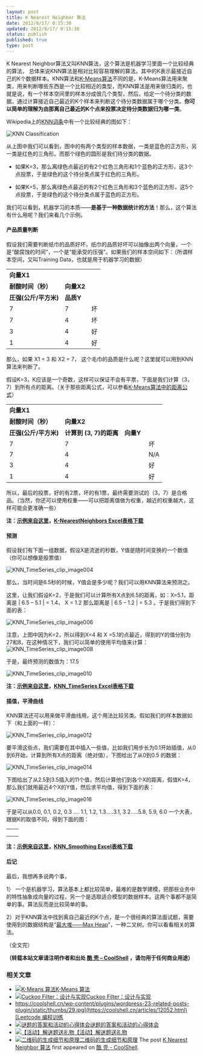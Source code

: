```yaml
---
layout: post
title: K Nearest Neighbor 算法
date: 2012/8/17/ 0:15:30
updated: 2012/8/17/ 0:15:30
status: publish
published: true
type: post
---
```


K Nearest Neighbor算法又叫KNN算法，这个算法是机器学习里面一个比较经典的算法， 总体来说KNN算法是相对比较容易理解的算法。其中的K表示最接近自己的K个数据样本。KNN算法和[K-Means算法](https://coolshell.cn/articles/7779.html "K-Means 算法")不同的是，K-Means算法用来聚类，用来判断哪些东西是一个比较相近的类型，而KNN算法是用来做归类的，也就是说，有一个样本空间里的样本分成很几个类型，然后，给定一个待分类的数据，通过计算接近自己最近的K个样本来判断这个待分类数据属于哪个分类。**你可以简单的理解为由那离自己最近的K个点来投票决定待分类数据归为哪一类**。


Wikipedia上的[KNN词条](http://en.wikipedia.org/wiki/K-nearest_neighbor_algorithm)中有一个比较经典的图如下：


![](../wp-content/uploads/2012/08/220px-KnnClassification.svg_.png "KNN Classification")


从上图中我们可以看到，图中的有两个类型的样本数据，一类是蓝色的正方形，另一类是红色的三角形。而那个绿色的圆形是我们待分类的数据。


* 如果K=3，那么离绿色点最近的有2个红色三角形和1个蓝色的正方形，这3个点投票，于是绿色的这个待分类点属于红色的三角形。


* 如果K=5，那么离绿色点最近的有2个红色三角形和3个蓝色的正方形，这5个点投票，于是绿色的这个待分类点属于蓝色的正方形。


我们可以看到，机器学习的本质——**是基于一种数据统计的方法**！那么，这个算法有什么用呢？我们来看几个示例。



#### 产品质量判断


假设我们需要判断纸巾的品质好坏，纸巾的品质好坏可以抽像出两个向量，一个是“酸腐蚀的时间”，一个是“能承受的压强”。如果我们的样本空间如下：（所谓样本空间，又叫Training Data，也就是用于机器学习的数据）




|  |  |  |
| --- | --- | --- |
| **向量X1**
**耐酸时间（秒）** | **向量X2**
**圧强(公斤/平方米)** | **品质Y** |
| 7 | 7 | 坏 |
| 7 | 4 | 坏 |
| 3 | 4 | 好 |
| 1 | 4 | 好 |


那么，如果 X1 = 3 和 X2 = 7， 这个毛巾的品质是什么呢？这里就可以用到KNN算法来判断了。


假设K=3，K应该是一个奇数，这样可以保证不会有平票，下面是我们计算（3，7）到所有点的距离。（关于那些距离公式，可以参看[K-Means算法中的距离公式](https://coolshell.cn/articles/7779.html "K-Means 算法")）




|  |  |  |  |
| --- | --- | --- | --- |
| **向量X1**
**耐酸时间（秒）** | **向量X2**
**圧强(公斤/平方米)** | **计算到 (3, 7)的距离** | **向量Y** |
| 7 | 7 |  |  坏 |
| 7 | 4 |  |  N/A |
| 3 | 4 |  |  好 |
| 1 | 4 |  |  好 |


所以，最后的投票，好的有2票，坏的有1票，最终需要测试的（3，7）是合格品。（当然，你还可以使用权重——可以把距离值做为权重，越近的权重越大，这样可能会更准确一些）


**注：[示例来自这里](http://people.revoledu.com/kardi/tutorial/KNN/KNN_Numerical-example.html)，[K-NearestNeighbors Excel表格下载](https://coolshell.cn/wp-content/uploads/2012/08/K-NearestNeighbors.xls)**


#### 预测


假设我们有下面一组数据，假设X是流逝的秒数，Y值是随时间变换的一个数值（你可以想像是股票值）


![](../wp-content/uploads/2012/08/KNN_TimeSeries_clip_image004.jpg "KNN_TimeSeries_clip_image004")


那么，当时间是6.5秒的时候，Y值会是多少呢？我们可以用KNN算法来预测之。


这里，让我们假设K=2，于是我们可以计算所有X点到6.5的距离，如：X=5.1，距离是 | 6.5 – 5.1 | = 1.4， X = 1.2 那么距离是 | 6.5 – 1.2 | = 5.3 。于是我们得到下面的表：


![](../wp-content/uploads/2012/08/KNN_TimeSeries_clip_image006.jpg "KNN_TimeSeries_clip_image006")


注意，上图中因为K=2，所以得到X=4 和 X =5.1的点最近，得到的Y的值分别为27和8，在这种情况下，我们可以简单的使用平均值来计算：![](../wp-content/uploads/2012/08/KNN_TimeSeries_clip_image008.gif "KNN_TimeSeries_clip_image008")


于是，最终预测的数值为：17.5


![](../wp-content/uploads/2012/08/KNN_TimeSeries_clip_image010.jpg "KNN_TimeSeries_clip_image010")


**注：[示例来自这里](http://people.revoledu.com/kardi/tutorial/KNN/KNN_TimeSeries.htm)，[KNN\_TimeSeries Excel表格下载](https://coolshell.cn/wp-content/uploads/2012/08/KNN_TimeSeries.xls)**


#### 插值，平滑曲线


KNN算法还可以用来做平滑曲线用，这个用法比较另类。假如我们的样本数据如下（和上面的一样）：


![](../wp-content/uploads/2012/08/KNN_TimeSeries_clip_image012.jpg "KNN_TimeSeries_clip_image012")


要平滑这些点，我们需要在其中插入一些值，比如我们用步长为0.1开始插值，从0到6开始，计算到所有X点的距离（绝对值），下图给出了从0到0.5 的数据：


![](../wp-content/uploads/2012/08/KNN_TimeSeries_clip_image014.jpg "KNN_TimeSeries_clip_image014")


下图给出了从2.5到3.5插入的11个值，然后计算他们到各个X的距离，假值K=4，那么我们就用最近4个X的Y值，然后求平均值，得到下面的表：


![](../wp-content/uploads/2012/08/KNN_TimeSeries_clip_image016.jpg "KNN_TimeSeries_clip_image016")


于是可以从0.0, 0.1, 0.2, 0.3 …. 1.1, 1.2, 1.3…..3.1, 3.2…..5.8, 5.9, 6.0 一个大表，跟据K的取值不同，得到下面的图：




|  |  |
| --- | --- |
|  |  |
|  |  |
|  |


**注：[示例来自这里](http://people.revoledu.com/kardi/tutorial/KNN/KNN_TimeSeries.htm)，[KNN\_Smoothing Excel表格下载](https://coolshell.cn/wp-content/uploads/2012/08/KNN_Smoothing.xls)**


#### 后记


最后，我想再多说两个事，


1） 一个是机器学习，算法基本上都比较简单，最难的是数学建模，把那些业务中的特性抽象成向量的过程，另一个是选取适合模型的数据样本。这两个事都不是简单的事。算法反而是比较简单的事。


2）对于KNN算法中找到离自己最近的K个点，是一个很经典的算法面试题，需要使用到的数据结构是“[最大堆——Max Heap](http://en.wikipedia.org/wiki/Binary_heap)”，一种二叉树。你可以看看相关的算法。


（全文完）



**（转载本站文章请注明作者和出处 [酷 壳 – CoolShell](https://coolshell.cn/) ，请勿用于任何商业用途）**



### 相关文章

* [![K-Means 算法](../wp-content/uploads/2012/06/K-Means-150x150.gif)](https://coolshell.cn/articles/7779.html)[K-Means 算法](https://coolshell.cn/articles/7779.html)
* [![Cuckoo Filter：设计与实现](../wp-content/uploads/2015/08/cuckoo-150x150.jpg)](https://coolshell.cn/articles/17225.html)[Cuckoo Filter：设计与实现](https://coolshell.cn/articles/17225.html)
* [https://coolshell.cn/wp-content/plugins/wordpress-23-related-posts-plugin/static/thumbs/29.jpg](https://coolshell.cn/articles/12052.html)[Leetcode 编程训练](https://coolshell.cn/articles/12052.html)
* [![谜题的答案和活动的心得体会](../wp-content/uploads/2014/08/puzzle-150x150.png)](https://coolshell.cn/articles/11847.html)[谜题的答案和活动的心得体会](https://coolshell.cn/articles/11847.html)
* [![【活动】解迷题送礼物](../wp-content/uploads/2014/08/538efefbgw1eiz9cvx78fj20rm0fmdi8-150x150.jpg)](https://coolshell.cn/articles/11832.html)[【活动】解迷题送礼物](https://coolshell.cn/articles/11832.html)
* [![二维码的生成细节和原理](../wp-content/uploads/2013/10/QR-Code-Overview-150x150.jpeg)](https://coolshell.cn/articles/10590.html)[二维码的生成细节和原理](https://coolshell.cn/articles/10590.html)
The post [K Nearest Neighbor 算法](https://coolshell.cn/articles/8052.html) first appeared on [酷 壳 - CoolShell](https://coolshell.cn).